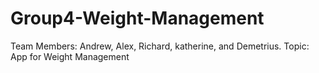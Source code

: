# Group4-Weight-Management
Team Members: Andrew, Alex, Richard, katherine, and Demetrius. Topic: App for Weight Management
